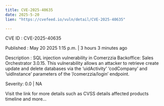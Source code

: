 ```yaml
---
title: CVE-2025-40635
date: 2025-5-20
lien: "https://cvefeed.io/vuln/detail/CVE-2025-40635"

---
```


CVE ID : CVE-2025-40635

Published :  May 20
2025
1:15 p.m. | 3 hours
3 minutes ago

Description : SQL injection vulnerability in Comerzzia Backoffice: Sales Orchestrator 3.0.15. This vulnerability allows an attacker to retrieve
create
update and delete databases via the ‘uidActivity’
‘codCompany’ and ‘uidInstance’ parameters of the ‘/comerzzia/login’ endpoint.

Severity: 0.0 | NA

Visit the link for more details
such as CVSS details
affected products
timeline
and more...
